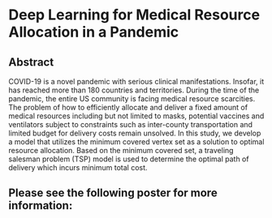 # Deep Learning for Medical Resource Allocation in a Pandemic

## Abstract

COVID-19 is a novel pandemic with serious clinical manifestations. Insofar, it has reached more than 180 countries and territories. During the time of the pandemic, the entire US community is facing medical resource scarcities. The problem of how to efficiently allocate and deliver a fixed amount of medical resources including but not limited to masks, potential vaccines and ventilators subject to constraints such as inter-county transportation and limited budget for delivery costs remain unsolved. In this study, we develop a model that utilizes the minimum covered vertex set as a solution to optimal resource allocation. Based on the minimum covered set, a traveling salesman problem (TSP) model is used to determine the optimal path of delivery which incurs minimum total cost.

## Please see the following poster for more information:
